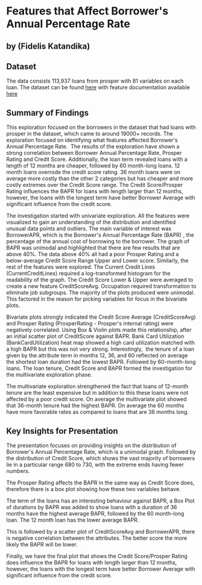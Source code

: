 # Features that Affect Borrower's Annual Percentage Rate
## by (Fidelis Katandika)


## Dataset
The data consists 113,937 loans from prosper with 81 variables on each loan. 
The dataset can be found [here](https://www.google.com/url?q=https://s3.amazonaws.com/udacity-hosted-downloads/ud651/prosperLoanData.csv&sa=D&ust=1581581520570000)
with feature documentation available [here](https://www.google.com/url?q=https://docs.google.com/spreadsheet/ccc?key%3D0AllIqIyvWZdadDd5NTlqZ1pBMHlsUjdrOTZHaVBuSlE%26usp%3Dsharing&sa=D&ust=1554486256024000)


## Summary of Findings

This exploration focused on the borrowers in the dataset that had loans with prosper in the dataset, which came to around 19000+ records. The exploration focused on identifying what features affected Borrower's Annual Percentage Rate.  The results of the exploration have shown a strong correlation between Borrower Annual Percentage Rate, Prosper Rating and Credit Score. Additionally, the loan term revealed loans with a length of 12 months are cheaper, followed by 60 month-long loans. 12 month loans overrode the credit score rating. 36 month loans were on average more costly than the other 2 categories but has cheaper and more costly extremes over the Credit Score range. The Credit Score/Prosper Rating influences the BAPR for loans with length larger than 12 months, however, the loans with the longest term have better Borrower Average with significant influence from the credit score.

The investigation started with univariate exploration. All the features were visualized to gain an understanding of the distribution and identified unusual data points and outliers. The main variable of interest was BorrowerAPR, which is the Borrower's Annual Percentage Rate (BAPR) , the percentage of the annual cost of borrowing to the borrower. The graph of BAPR was unimodal and highlighted that there are few results that are above 40%. The data above 40% all had a poor Prosper Rating and a below-average Credit Score Range Upper and Lower score. Similarly, the rest of the features were explored. The Current Credit Lines (CurrentCreditLines) required a log-transformed histogram for the readability of the graph. The Credit Score Lower & Upper were averaged to create a new feature CreditScoreAvg. Occupation required transformation to eliminate job subgroups. The majority of the plots produced were unimodal. This factored in the reason for picking variables for focus in the bivariate plots.

Bivariate plots strongly indicated the Credit Score Average (CreditScoreAvg) and Prosper Rating (ProsperRating - Prosper's internal rating) were negatively correlated. Using Box & Violin plots made this relationship, after an initial scatter plot of CreditScore against BAPR. Bank Card Utilization (BankCardUtilization) heat map showed a high card utilization matched with a high BAPR but this was not very strong. Interestingly,  the tenure of a loan given by the attribute term in months 12, 36, and 60 reflected on average the shortest loan duration had the lowest BAPR. Followed by 60-month-long loans. The loan tenure, Credit Score and BAPR formed the investigation for the multivariate exploration phase.

The multivariate exploration strengthened the fact that loans of 12-month tenure are the least expensive but in addition to this these loans were not affected by a poor credit score. On average the multivariate plot showed that 36-month tenure had the highest BAPR. On average the 60 months have more favorable rates as compared to loans that are 36 months long.


## Key Insights for Presentation
The presentation focuses on providing insights on the distribution of Borrower's Annual Percentage Rate, which is a unimodal graph. Followed by the distribution of Credit Score, which shows the vast majority of borrowers lie in a particular range 680 to 730, with the extreme ends having fewer numbers. 

The Prosper Rating affects the BAPR in the same way as Credit Score does, therefore there is a box plot showing how these two variables behave. 

The term of the loans has an interesting behaviour against BAPR, a Box Plot of durations by BAPR was added to show loans with a duration of 36 months have the highest average BAPR, followed by the 60 month-long loan. The 12 month loan has the lower average BAPR. 

This is followed by a scatter plot of CreditScoreAvg and BorrowerAPR, there is negative correlation between the attributes. The better score the more likely the BAPR will be lower.

Finally, we have the final plot that shows the Credit Score/Prosper Rating does influence the BAPR for loans with length larger than 12 months, however, the loans with the longest term have better Borrower Average with significant influence from the credit score.
